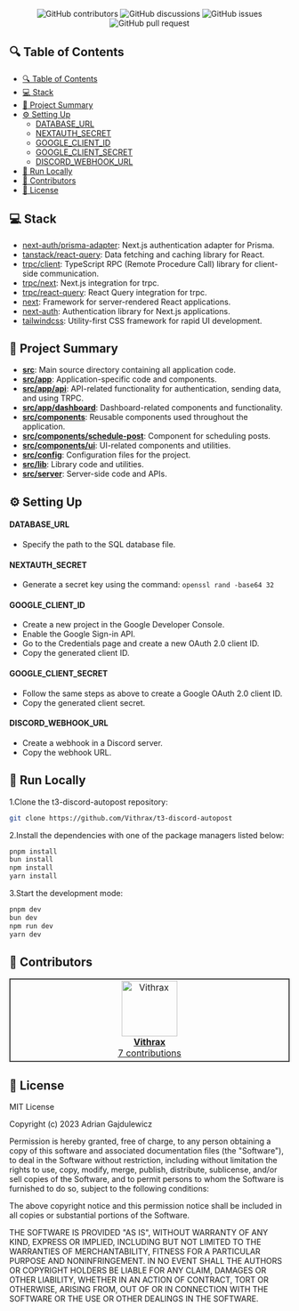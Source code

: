 <p align="center">
<img src="https://img.shields.io/github/contributors/Vithrax/discord-autopost" alt="GitHub contributors" />
<img src="https://img.shields.io/github/discussions/Vithrax/discord-autopost" alt="GitHub discussions" />
<img src="https://img.shields.io/github/issues/Vithrax/discord-autopost" alt="GitHub issues" />
<img src="https://img.shields.io/github/issues-pr/Vithrax/discord-autopost" alt="GitHub pull request" />
</p>

<p></p>
<p></p>

## 🔍 Table of Contents

- [🔍 Table of Contents](#-table-of-contents)
- [💻 Stack](#-stack)
- [📝 Project Summary](#-project-summary)
- [⚙️ Setting Up](#️-setting-up)
    - [DATABASE\_URL](#database_url)
    - [NEXTAUTH\_SECRET](#nextauth_secret)
    - [GOOGLE\_CLIENT\_ID](#google_client_id)
    - [GOOGLE\_CLIENT\_SECRET](#google_client_secret)
    - [DISCORD\_WEBHOOK\_URL](#discord_webhook_url)
- [🚀 Run Locally](#-run-locally)
- [🙌 Contributors](#-contributors)
- [📄 License](#-license)

## 💻 Stack

- [next-auth/prisma-adapter](https://github.com/nextauthjs/prisma-adapter): Next.js authentication adapter for Prisma.
- [tanstack/react-query](https://github.com/tanstack/react-query): Data fetching and caching library for React.
- [trpc/client](https://github.com/trpc/trpc): TypeScript RPC (Remote Procedure Call) library for client-side communication.
- [trpc/next](https://github.com/trpc/trpc/tree/main/packages/next): Next.js integration for trpc.
- [trpc/react-query](https://github.com/trpc/trpc/tree/main/packages/react-query): React Query integration for trpc.
- [next](https://github.com/vercel/next.js): Framework for server-rendered React applications.
- [next-auth](https://github.com/nextauthjs/next-auth): Authentication library for Next.js applications.
- [tailwindcss](https://github.com/tailwindlabs/tailwindcss): Utility-first CSS framework for rapid UI development.

## 📝 Project Summary

- [**src**](src): Main source directory containing all application code.
- [**src/app**](src/app): Application-specific code and components.
- [**src/app/api**](src/app/api): API-related functionality for authentication, sending data, and using TRPC.
- [**src/app/dashboard**](src/app/dashboard): Dashboard-related components and functionality.
- [**src/components**](src/components): Reusable components used throughout the application.
- [**src/components/schedule-post**](src/components/schedule-post): Component for scheduling posts.
- [**src/components/ui**](src/components/ui): UI-related components and utilities.
- [**src/config**](src/config): Configuration files for the project.
- [**src/lib**](src/lib): Library code and utilities.
- [**src/server**](src/server): Server-side code and APIs.

## ⚙️ Setting Up

#### DATABASE_URL

- Specify the path to the SQL database file.

#### NEXTAUTH_SECRET

- Generate a secret key using the command: `openssl rand -base64 32`

#### GOOGLE_CLIENT_ID

- Create a new project in the Google Developer Console.
- Enable the Google Sign-in API.
- Go to the Credentials page and create a new OAuth 2.0 client ID.
- Copy the generated client ID.

#### GOOGLE_CLIENT_SECRET

- Follow the same steps as above to create a Google OAuth 2.0 client ID.
- Copy the generated client secret.

#### DISCORD_WEBHOOK_URL

- Create a webhook in a Discord server.
- Copy the webhook URL.

## 🚀 Run Locally

1.Clone the t3-discord-autopost repository:

```sh
git clone https://github.com/Vithrax/t3-discord-autopost
```

2.Install the dependencies with one of the package managers listed below:

```bash
pnpm install
bun install
npm install
yarn install
```

3.Start the development mode:

```bash
pnpm dev
bun dev
npm run dev
yarn dev
```

## 🙌 Contributors

<table style="border:1px solid #404040;text-align:center;width:100%">
<tr><td style="width:14.29%;border:1px solid #404040;">
        <a href="https://github.com/Vithrax" spellcheck="false">
          <img src="https://avatars.githubusercontent.com/u/69089182?v=4?s=100" width="100px;" alt="Vithrax"/>
          <br />
          <b>Vithrax</b>
        </a>
        <br />
        <a href="https://github.com/Vithrax/t3-discord-autopost/commits?author=Vithrax" title="Contributions" spellcheck="false">
          7 contributions
        </a>
      </td></table>

## 📄 License

MIT License

Copyright (c) 2023 Adrian Gajdulewicz

Permission is hereby granted, free of charge, to any person obtaining a copy
of this software and associated documentation files (the "Software"), to deal
in the Software without restriction, including without limitation the rights
to use, copy, modify, merge, publish, distribute, sublicense, and/or sell
copies of the Software, and to permit persons to whom the Software is
furnished to do so, subject to the following conditions:

The above copyright notice and this permission notice shall be included in all
copies or substantial portions of the Software.

THE SOFTWARE IS PROVIDED "AS IS", WITHOUT WARRANTY OF ANY KIND, EXPRESS OR
IMPLIED, INCLUDING BUT NOT LIMITED TO THE WARRANTIES OF MERCHANTABILITY,
FITNESS FOR A PARTICULAR PURPOSE AND NONINFRINGEMENT. IN NO EVENT SHALL THE
AUTHORS OR COPYRIGHT HOLDERS BE LIABLE FOR ANY CLAIM, DAMAGES OR OTHER
LIABILITY, WHETHER IN AN ACTION OF CONTRACT, TORT OR OTHERWISE, ARISING FROM,
OUT OF OR IN CONNECTION WITH THE SOFTWARE OR THE USE OR OTHER DEALINGS IN THE
SOFTWARE.
